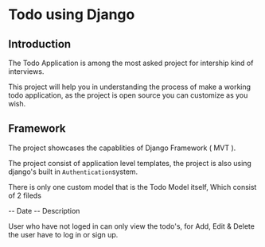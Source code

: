 # Todo using Django
## Introduction
The Todo Application is among the most asked project for intership kind of interviews.

This project will help you in understanding the process of make a working todo application, as the project is open source you can customize as you wish.

## Framework
The project showcases the capablities of Django Framework ( MVT ). 

The project consist of application level templates, the project is also using django's built in `Authentication`system. 

There is only one custom model that is the Todo Model itself, Which consist of 2 fileds 

-- Date 
-- Description  

User who have not loged in can only view the todo's, for Add, Edit & Delete the user have to log in or sign up.
